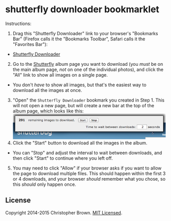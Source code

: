 # shutterfly downloader bookmarklet

Instructions:

1. Drag this "Shutterfly Downloader" link to your browser's "Bookmarks Bar" (Firefox calls it the "Bookmarks Toolbar", Safari calls it the "Favorites Bar"):
  * <a href='javascript:function%20h(tagName,attributes,childNodes)%7Bvar%20el=document.createElement(tagName);for(var%20key%20in%20attributes)%7Bel.setAttribute(key,attributes%5Bkey%5D)%7DchildNodes.forEach(function(childNode)%7Bif(typeof%20childNode===%22string%22)%7BchildNode=document.createTextNode(childNode)%7Del.appendChild(childNode)%7D);return%20el%7Dfunction%20createDownloadURL(id,collectionKey,albumKey,title)%7Bvar%20params=%7Bsite:%22site%22,id:id,collectionKey:collectionKey,albumKey:albumKey,title:title%7D;var%20querystring=Object.keys(params).map(function(key)%7Breturn%20key+%22=%22+params%5Bkey%5D%7D).join(%22&%22);return%22https://cmd.shutterfly.com/commands/async/downloadpicture?%22+querystring%7Dfunction%20readDownloadURLs(sections)%7Bvar%20sections_urls=sections.map(function(section)%7Breturn%20section.items.map(function(item)%7Breturn%20createDownloadURL(item.shutterflyId,section.collectionKey,section.albumKey,item.title)%7D)%7D);return%20Array.prototype.concat.apply(%5B%5D,sections_urls)%7Dfunction%20createUserInterface()%7Breturn%20h(%22nav%22,%7B%7D,%5Bh(%22b%22,%7B%22class%22:%22remaining%22%7D,%5B%22%22%5D),h(%22span%22,%7B%7D,%5B%22%20remaining%20images%20to%20download.%20%22%5D),h(%22button%22,%7B%22class%22:%22start%22%7D,%5B%22Start%22%5D),h(%22button%22,%7B%22class%22:%22stop%22%7D,%5B%22Stop%22%5D),h(%22label%22,%7B%7D,%5Bh(%22span%22,%7B%7D,%5B%22Time%20to%20wait%20between%20downloads:%20%22%5D),h(%22input%22,%7Btype:%22number%22,value:2%7D,%5B%5D),h(%22span%22,%7B%7D,%5B%22%20seconds%22%5D)%5D)%5D)%7Dfunction%20downloadURL(url)%7Bvar%20iframe=h(%22iframe%22,%7Bsrc:url,display:%22none%22%7D,%5B%5D);document.body.appendChild(iframe)%7Dvar%20style=document.head.appendChild(h(%22style%22,%7B%7D,%5B%22%22%5D));style.sheet.insertRule(%22nav%20%7B%20position:%20fixed;%20top:%2010px;%20left:%2010px;%20right:%2010px;%20padding:%205px%2010px;%20background-color:%20#EEE;%20border:%201px%20solid%20#222;%20box-shadow:%200%200%2015px%205px%20rgba(0,%200,%200,%200.75);%20z-index:%201000;%20%7D%22,0);style.sheet.insertRule(%22button%20%7B%20height:%20auto;%20padding:%202px%206px%203px%206px;%20%7D%22,0);style.sheet.insertRule(%22nav%20%3E%20*%20%7B%20margin:%205px;%20%7D%22,0);style.sheet.insertRule(%22label%20%7B%20margin:%205px;%20float:%20right;%20%7D%22,0);style.sheet.insertRule(%22input%20%7B%20width:%2040px;%20text-align:%20right;%20%7D%22,0);if(window.shutterfly_downloader)%7Bwindow.shutterfly_downloader.parentNode.removeChild(window.shutterfly_downloader)%7Dwindow.shutterfly_downloader=document.body.appendChild(createUserInterface());function%20refreshRemaining()%7Bdocument.querySelector(%22.remaining%22).textContent=downloads.length.toString()%7Dvar%20downloads=readDownloadURLs(Shr.P.sections);refreshRemaining();document.querySelector(%22button.start%22).addEventListener(%22click%22,startDownloads);document.querySelector(%22button.stop%22).addEventListener(%22click%22,stopDownloads);function%20startDownloads()%7BclearInterval(window.timer);var%20wait=Math.max(document.querySelector(%22nav%20input%22).value*1e3,10);window.timer=setInterval(function()%7Bvar%20url=downloads.shift();refreshRemaining();if(url)%7BdownloadURL(url)%7Delse%7BstopDownloads()%7D%7D,wait)%7Dfunction%20stopDownloads()%7BclearInterval(window.timer)%7D'>Shutterfly Downloader</a>
2. Go to the [Shutterfly](https://www.shutterfly.com/) album page you want to download (you _must_ be on the main album page, _not_ on one of the individual photos), and click the "All" link to show all images on a single page.
  * You don't _have_ to show all images, but that's the easiest way to download all the images at once.
3. "Open" the `Shutterfly Downloader` bookmark you created in Step 1. This will not open a new page, but will create a new bar at the top of the album page, which looks like this:
  ![Shutterfly Downloader Screenshot](docs/screenshot.png)
4. Click the "Start" button to download all the images in the album.
  * You can "Stop" and adjust the interval to wait between downloads, and then click "Start" to continue where you left off.
5. You may need to click "Allow" if your browser asks if you want to allow the page to download multiple files. This should happen within the first 3 or 4 downloads, and your browser _should_ remember what you chose, so this _should_ only happen once.


## License

Copyright 2014-2015 Christopher Brown. [MIT Licensed](http://opensource.org/licenses/MIT).
